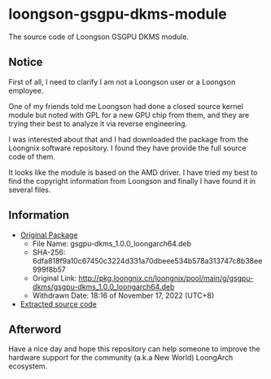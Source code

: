 # loongson-gsgpu-dkms-module

The source code of Loongson GSGPU DKMS module.

## Notice

First of all, I need to clarify I am not a Loongson user or a Loongson employee.

One of my friends told me Loongson had done a closed source kernel module but
noted with GPL for a new GPU chip from them, and they are trying their best to
analyze it via reverse engineering.

I was interested about that and I had downloaded the package from the Loongnix
software repository. I found they have provide the full source code of them.

It looks like the module is based on the AMD driver. I have tried my best to
find the copyright information from Loongson and finally I have found it in
several files.

## Information

- [Original Package](Package/gsgpu-dkms_1.0.0_loongarch64.deb)
  - File Name: gsgpu-dkms_1.0.0_loongarch64.deb
  - SHA-256: 6dfa818f9a10c67450c3224d331a70dbeee534b578a313747c8b38ee999f8b57
  - Original Link: http://pkg.loongnix.cn/loongnix/pool/main/g/gsgpu-dkms/gsgpu-dkms_1.0.0_loongarch64.deb
  - Withdrawn Date: 18:16 of November 17, 2022 (UTC+8)
- [Extracted source code](Source/gsgpu-1.0.0)

## Afterword

Have a nice day and hope this repository can help someone to improve the
hardware support for the community (a.k.a New World) LoongArch ecosystem.
